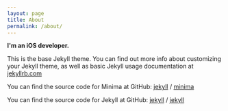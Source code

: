 ```yaml
---
layout: page
title: About
permalink: /about/
---
```

__I'm an iOS developer.__

This is the base Jekyll theme. You can find out more info about customizing your Jekyll theme, as well as basic Jekyll usage documentation at [jekyllrb.com](https://jekyllrb.com/)

You can find the source code for Minima at GitHub:
[jekyll][jekyll-organization-alias] /
[minima](https://github.com/jekyll/minima)

You can find the source code for Jekyll at GitHub:
[jekyll][jekyll-organization-alias] /
[jekyll](https://github.com/jekyll/jekyll)


[jekyll-organization-alias]: https://github.com/jekyll
